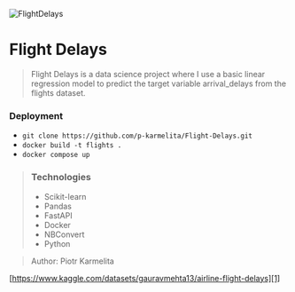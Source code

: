 ![FlightDelays](https://assets.planespotters.net/files/user/profile/78/c1/78c1c06b-331e-4add-a276-1e7b1ed6166f_256.png)

# Flight Delays
> Flight Delays is a data science project where I use a basic linear regression model to predict the target variable arrival_delays from the flights dataset.

### Deployment
 - ```git clone https://github.com/p-karmelita/Flight-Delays.git```
 - ```docker build -t flights .```
 - ```docker compose up```

> ### Technologies
> - Scikit-learn
> - Pandas
> - FastAPI
> - Docker
> - NBConvert
> - Python


> Author: Piotr Karmelita

[https://www.kaggle.com/datasets/gauravmehta13/airline-flight-delays][1]
